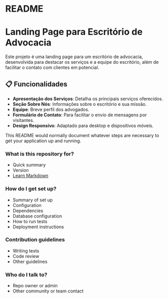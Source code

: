 # README #

# Landing Page para Escritório de Advocacia

Este projeto é uma landing page para um escritório de advocacia, desenvolvida para destacar os serviços e a equipe do escritório, além de facilitar o contato com clientes em potencial.

## 📋 Funcionalidades

- **Apresentação dos Serviços**: Detalha os principais serviços oferecidos.
- **Seção Sobre Nós**: Informações sobre o escritório e sua missão.
- **Equipe**: Breve perfil dos advogados.
- **Formulário de Contato**: Para facilitar o envio de mensagens por visitantes.
- **Design Responsivo**: Adaptado para desktop e dispositivos móveis.

This README would normally document whatever steps are necessary to get your application up and running.

### What is this repository for? ###

* Quick summary
* Version
* [Learn Markdown](https://bitbucket.org/tutorials/markdowndemo)

### How do I get set up? ###

* Summary of set up
* Configuration
* Dependencies
* Database configuration
* How to run tests
* Deployment instructions

### Contribution guidelines ###

* Writing tests
* Code review
* Other guidelines

### Who do I talk to? ###

* Repo owner or admin
* Other community or team contact